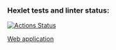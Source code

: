 ### Hexlet tests and linter status:
[![Actions Status](https://github.com/Rata0/java-project-72/actions/workflows/hexlet-check.yml/badge.svg)](https://github.com/Rata0/java-project-72/actions)

[Web application](https://java-project-72-vm4o.onrender.com)
